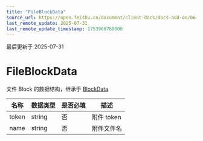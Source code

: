 ```yaml
---
title: "FileBlockData"
source_url: https://open.feishu.cn/document/client-docs/docs-add-on/06-data-structure/BlockData/FileBlockData
last_remote_update: 2025-07-31
last_remote_update_timestamp: 1753960789000
---
```

最后更新于 2025-07-31

# FileBlockData
文件 Block 的数据结构，继承于 [BlockData](https://open.feishu.cn/document/uAjLw4CM/uYjL24iN/docs-add-on/05-api-doc/BlockData/blockdata)

| **名称** | **数据类型** | **是否必填** | **描述**   |
| ------ | -------- | -------- | -------- |
| token  | string   | 否        | 附件 token |
| name   | string   | 否        | 附件文件名

